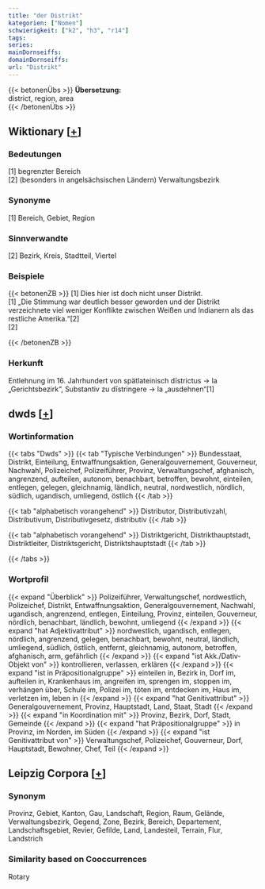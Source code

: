 ```yaml
---
title: "der Distrikt"
kategorien: ["Nomen"]
schwierigkeit: ["k2", "h3", "r14"]
tags:
series:
mainDornseiffs:
domainDornseiffs:
url: "Distrikt"
---
```


{{< betonenÜbs >}}
**Übersetzung:**  
district, region, area  
{{< /betonenÜbs >}}

## Wiktionary [[+](https://de.wiktionary.org/wiki/Distrikt)]

### Bedeutungen
[1] begrenzter Bereich  
[2] (besonders in angelsächsischen Ländern) Verwaltungsbezirk  

### Synonyme
[1] Bereich, Gebiet, Region  

### Sinnverwandte
[2] Bezirk, Kreis, Stadtteil, Viertel  

### Beispiele
{{< betonenZB >}}
[1] Dies hier ist doch nicht unser Distrikt.  
[1] „Die Stimmung war deutlich besser geworden und der Distrikt verzeichnete viel weniger Konflikte zwischen Weißen und Indianern als das restliche Amerika.“[2]  
[2]  

{{< /betonenZB >}}
### Herkunft
Entlehnung im 16. Jahrhundert von spätlateinisch dīstrictus → la „Gerichtsbezirk“, Substantiv zu dīstringere → la „ausdehnen“[1]  



## dwds [[+](https://www.dwds.de/wb/Distrikt)]

### Wortinformation
{{< tabs "Dwds" >}}
{{< tab "Typische Verbindungen" >}}
Bundesstaat, Distrikt, Einteilung, Entwaffnungsaktion, Generalgouvernement, Gouverneur, Nachwahl, Polizeichef, Polizeiführer, Provinz, Verwaltungschef, afghanisch, angrenzend, aufteilen, autonom, benachbart, betroffen, bewohnt, einteilen, entlegen, gelegen, gleichnamig, ländlich, neutral, nordwestlich, nördlich, südlich, ugandisch, umliegend, östlich
{{< /tab >}}

{{< tab "alphabetisch vorangehend" >}}
Distributor, Distributivzahl, Distributivum, Distributivgesetz, distributiv
{{< /tab >}}

{{< tab "alphabetisch vorangehend" >}}
Distriktgericht, Distrikthauptstadt, Distriktleiter, Distriktsgericht, Distriktshauptstadt
{{< /tab >}}

{{< /tabs >}}

### Wortprofil
{{< expand "Überblick" >}} Polizeiführer, Verwaltungschef, nordwestlich, Polizeichef, Distrikt, Entwaffnungsaktion, Generalgouvernement, Nachwahl, ugandisch, angrenzend, entlegen, Einteilung, Provinz, einteilen, Gouverneur, nördlich, benachbart, ländlich, bewohnt, umliegend {{< /expand >}}
{{< expand "hat Adjektivattribut" >}} nordwestlich, ugandisch, entlegen, nördlich, angrenzend, gelegen, benachbart, bewohnt, neutral, ländlich, umliegend, südlich, östlich, entfernt, gleichnamig, autonom, betroffen, afghanisch, arm, gefährlich {{< /expand >}}
{{< expand "ist Akk./Dativ-Objekt von" >}} kontrollieren, verlassen, erklären {{< /expand >}}
{{< expand "ist in Präpositionalgruppe" >}} einteilen in, Bezirk in, Dorf im, aufteilen in, Krankenhaus im, angreifen im, sprengen im, stoppen im, verhängen über, Schule im, Polizei im, töten im, entdecken im, Haus im, verletzen im, leben in {{< /expand >}}
{{< expand "hat Genitivattribut" >}} Generalgouvernement, Provinz, Hauptstadt, Land, Staat, Stadt {{< /expand >}}
{{< expand "in Koordination mit" >}} Provinz, Bezirk, Dorf, Stadt, Gemeinde {{< /expand >}}
{{< expand "hat Präpositionalgruppe" >}} in Provinz, im Norden, im Süden {{< /expand >}}
{{< expand "ist Genitivattribut von" >}} Verwaltungschef, Polizeichef, Gouverneur, Dorf, Hauptstadt, Bewohner, Chef, Teil {{< /expand >}}

## Leipzig Corpora [[+](https://corpora.uni-leipzig.de/en/res?word=Distrikt&corpusId=deu_newscrawl-public_2018)]


### Synonym
Provinz, Gebiet, Kanton, Gau, Landschaft, Region, Raum, Gelände, Verwaltungsbezirk, Gegend, Zone, Bezirk, Bereich, Departement, Landschaftsgebiet, Revier, Gefilde, Land, Landesteil, Terrain, Flur, Landstrich


### Similarity based on Cooccurrences
Rotary

